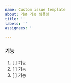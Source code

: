 ```yaml
---
name: Custom issue template
about: 기본 기능 템플릿
title: ''
labels: ''
assignees: ''

---
```


### 기능

1. [ ] 기능
2. [ ] 기능
3. [ ] 기능
